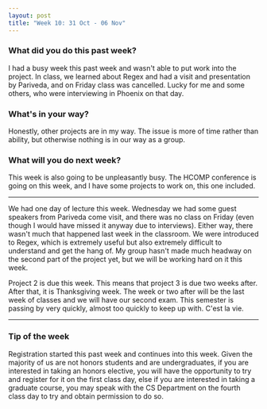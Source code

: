 ```yaml
---
layout: post
title: "Week 10: 31 Oct - 06 Nov"
---
```


### What did you do this past week?
I had a busy week this past week and wasn't able to put work into the project. In class, we learned about Regex and had a visit and presentation by Pariveda, and on Friday class was cancelled. Lucky for me and some others, who were interviewing in Phoenix on that day.

### What's in your way?
Honestly, other projects are in my way. The issue is more of time rather than ability, but otherwise nothing is in our way as a group.

### What will you do next week?
This week is also going to be unpleasantly busy. The HCOMP conference is going on this week, and I have some projects to work on, this one included.

---

We had one day of lecture this week. Wednesday we had some guest speakers from Pariveda come visit, and there was no class on Friday (even though I would have missed it anyway due to interviews). Either way, there wasn't much that happened last week in the classroom. We were introduced to Regex, which is extremely useful but also extremely difficult to understand and get the hang of. My group hasn't made much headway on the second part of the project yet, but we will be working hard on it this week.

Project 2 is due this week. This means that project 3 is due two weeks after. After that, it is Thanksgiving week. The week or two after will be the last week of classes and we will have our second exam. This semester is passing by very quickly, almost too quickly to keep up with. C'est la vie.

---

### Tip of the week
Registration started this past week and continues into this week. Given the majority of us are not honors students and are undergraduates, if you are interested in taking an honors elective, you will have the opportunity to try and register for it on the first class day, else if you are interested in taking a graduate course, you may speak with the CS Department on the fourth class day to try and obtain permission to do so.
